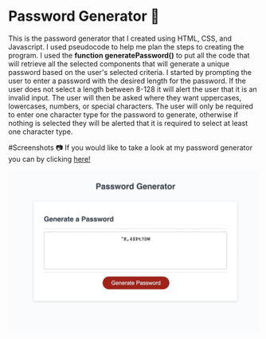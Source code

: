 # Password Generator 🔑
This is the password generator that I created using HTML, CSS, and Javascript. I used pseudocode to help me plan the steps to creating the program. I used the **function generatePassword()** to put all the code that will retrieve all the selected components that will generate a unique password based on the user's selected criteria. I started by prompting the user to enter a password with the desired length for the password. If the user does not select a length between 8-128 it will alert the user that it is an invalid input. The user will then be asked where they want uppercases, lowercases, numbers, or special characters. The user will only be required to enter one character type for the password to generate, otherwise if nothing is selected they will be alerted that it is required to select at least one character type.

#Screenshots 📷
If you would like to take a look at my password generator you can by clicking <a href= "https://lamachad.github.io/newgenpassword/">here!</a>

![](images/BD872696-95FF-43EF-9F22-4484EF524AB5_1_105_c.jpeg)
